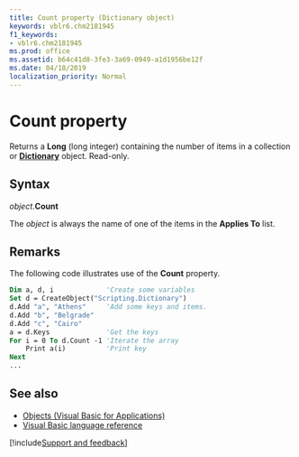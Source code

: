 ```yaml
---
title: Count property (Dictionary object)
keywords: vblr6.chm2181945
f1_keywords:
- vblr6.chm2181945
ms.prod: office
ms.assetid: b64c41d8-3fe3-3a69-0949-a1d1956be12f
ms.date: 04/18/2019
localization_priority: Normal
---
```



# Count property

Returns a **Long** (long integer) containing the number of items in a collection or **[Dictionary](dictionary-object.md)** object. Read-only.

## Syntax

_object_.**Count**

The _object_ is always the name of one of the items in the **Applies To** list.

## Remarks

The following code illustrates use of the **Count** property.

```vb
Dim a, d, i             'Create some variables
Set d = CreateObject("Scripting.Dictionary")
d.Add "a", "Athens"     'Add some keys and items.
d.Add "b", "Belgrade"
d.Add "c", "Cairo"
a = d.Keys              'Get the keys
For i = 0 To d.Count -1 'Iterate the array
    Print a(i)          'Print key
Next
...

```

## See also

- [Objects (Visual Basic for Applications)](../objects-visual-basic-for-applications.md)
- [Visual Basic language reference](visual-basic-language-reference.md)

[!include[Support and feedback](~/includes/feedback-boilerplate.md)]
